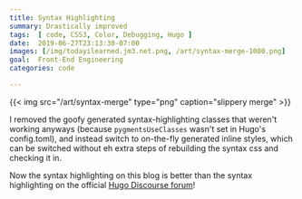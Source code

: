 ```yaml
---
title: Syntax Highlighting
summary: Drastically improved
tags:  [ code, CSS3, Color, Debugging, Hugo ]
date:  2019-06-27T23:13:30-07:00
images: [/img/todayilearned.jm3.net.png, /art/syntax-merge-1000.png]
goal:  Front-End Engineering
categories: code

---
```


{{< img src="/art/syntax-merge" type="png"
  caption="slippery merge" >}}

I removed the goofy generated syntax-highlighting classes that weren't
working anyways (because `pygmentsUseClasses` wasn't set in Hugo's
config.toml), and instead switch to on-the-fly generated inline styles,
which can be switched without eh extra steps of rebuilding the syntax
css and checking it in.

Now the syntax highlighting on this blog is better than the syntax
highlighting on the official [Hugo Discourse forum][forum]!

[forum]: https://discourse.gohugo.io/t/list-all-the-categories-used-in-the-blog/10211
